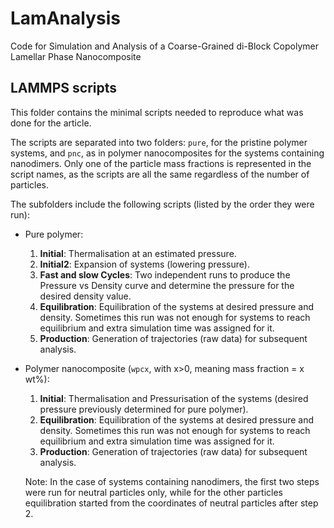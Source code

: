 # LamAnalysis
Code for Simulation and Analysis of a Coarse-Grained di-Block Copolymer Lamellar Phase Nanocomposite

## LAMMPS scripts
This folder contains the minimal scripts needed to reproduce what was done for the article.

The scripts are separated into two folders: `pure`, for the pristine polymer systems, and `pnc`, as in polymer nanocomposites for the systems containing nanodimers.
Only one of the particle mass fractions is represented in the script names, as the scripts are all the same regardless of the number of particles.

The subfolders include the following scripts (listed by the order they were run):

- Pure polymer:
  1. **Initial**: Thermalisation at an estimated pressure.
  2. **Initial2**: Expansion of systems (lowering pressure).
  3. **Fast and slow Cycles**: Two independent runs to produce the Pressure vs Density curve and determine the pressure for the desired density value.
  4. **Equilibration**: Equilibration of the systems at desired pressure and density. Sometimes this run was not enough for systems to reach equilibrium and extra simulation time was assigned for it.
  5. **Production**: Generation of trajectories (raw data) for subsequent analysis.

- Polymer nanocomposite (`wpcx`, with x>0, meaning mass fraction = x wt%):
  1. **Initial**: Thermalisation and Pressurisation of the systems (desired pressure previously determined for pure polymer).
  2. **Equilibration**: Equilibration of the systems at desired pressure and density. Sometimes this run was not enough for systems to reach equilibrium and extra simulation time was assigned for it.
  3. **Production**: Generation of trajectories (raw data) for subsequent analysis.

  Note: In the case of systems containing nanodimers, the first two steps were run for neutral particles only, while for the other particles equilibration started from the coordinates of neutral particles after step 2.
